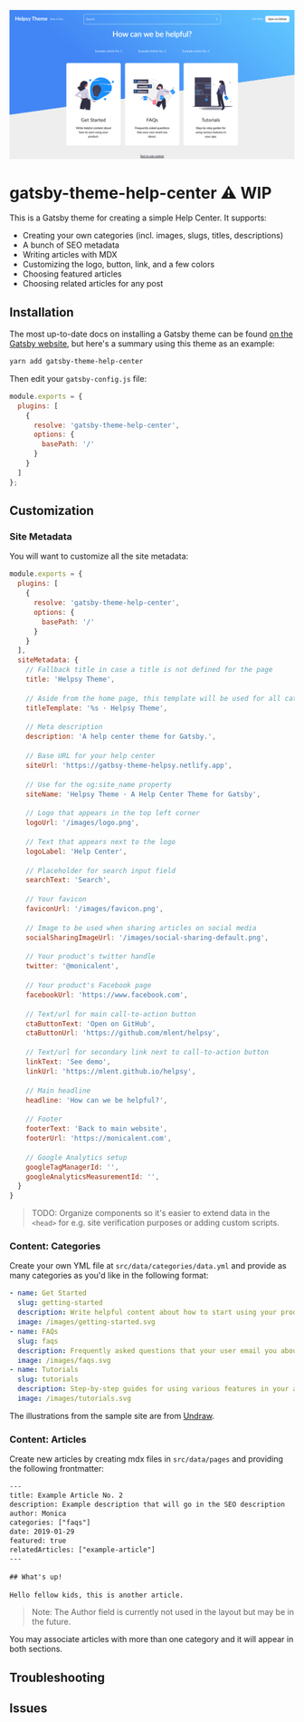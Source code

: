 ![Gatsby Help Center theme](gatsby-theme-help-center/static/images/social-sharing-default.png)

# gatsby-theme-help-center :warning: WIP

This is a Gatsby theme for creating a simple Help Center. It supports:

- Creating your own categories (incl. images, slugs, titles, descriptions)
- A bunch of SEO metadata
- Writing articles with MDX
- Customizing the logo, button, link, and a few colors
- Choosing featured articles
- Choosing related articles for any post

## Installation

The most up-to-date docs on installing a Gatsby theme can be found [on the Gatsby website](https://www.gatsbyjs.org/docs/themes/using-a-gatsby-theme/),
but here's a summary using this theme as an example:

```bash
yarn add gatsby-theme-help-center
```

Then edit your `gatsby-config.js` file:

```javascript
module.exports = {
  plugins: [
    {
      resolve: 'gatsby-theme-help-center',
      options: {
        basePath: '/'
      }
    }
  ]
};
```

## Customization

### Site Metadata

You will want to customize all the site metadata:

```javascript
module.exports = {
  plugins: [
    {
      resolve: 'gatsby-theme-help-center',
      options: {
        basePath: '/'
      }
    }
  ],
  siteMetadata: {
    // Fallback title in case a title is not defined for the page
    title: 'Helpsy Theme',

    // Aside from the home page, this template will be used for all category/article pages
    titleTemplate: '%s · Helpsy Theme',

    // Meta description
    description: 'A help center theme for Gatsby.',

    // Base URL for your help center
    siteUrl: 'https://gatbsy-theme-helpsy.netlify.app',

    // Use for the og:site_name property
    siteName: 'Helpsy Theme · A Help Center Theme for Gatsby',

    // Logo that appears in the top left corner
    logoUrl: '/images/logo.png',

    // Text that appears next to the logo
    logoLabel: 'Help Center',

    // Placeholder for search input field
    searchText: 'Search',

    // Your favicon 
    faviconUrl: '/images/favicon.png',

    // Image to be used when sharing articles on social media
    socialSharingImageUrl: '/images/social-sharing-default.png',

    // Your product's twitter handle
    twitter: '@monicalent',

    // Your product's Facebook page
    facebookUrl: 'https://www.facebook.com',

    // Text/url for main call-to-action button
    ctaButtonText: 'Open on GitHub',
    ctaButtonUrl: 'https://github.com/mlent/helpsy',

    // Text/url for secondary link next to call-to-action button
    linkText: 'See demo',
    linkUrl: 'https://mlent.github.io/helpsy',

    // Main headline
    headline: 'How can we be helpful?',

    // Footer
    footerText: 'Back to main website',
    footerUrl: 'https://monicalent.com',

    // Google Analytics setup
    googleTagManagerId: '',
    googleAnalyticsMeasurementId: '',
  }
}
```

> TODO: Organize components so it's easier to extend data in the `<head>` for e.g.
> site verification purposes or adding custom scripts.

### Content: Categories

Create your own YML file at `src/data/categories/data.yml` and provide as many categories
as you'd like in the following format:

```yml
- name: Get Started
  slug: getting-started
  description: Write helpful content about how to start using your product.
  image: /images/getting-started.svg
- name: FAQs
  slug: faqs
  description: Frequently asked questions that your user email you about.
  image: /images/faqs.svg
- name: Tutorials
  slug: tutorials
  description: Step-by-step guides for using various features in your app.
  image: /images/tutorials.svg
```

The illustrations from the sample site are from [Undraw](https://undraw.co/illustrations).

### Content: Articles

Create new articles by creating mdx files in `src/data/pages` and providing the following frontmatter:

```
---
title: Example Article No. 2
description: Example description that will go in the SEO description
author: Monica
categories: ["faqs"]
date: 2019-01-29
featured: true
relatedArticles: ["example-article"]
---

## What's up!

Hello fellow kids, this is another article.
```

> Note: The Author field is currently not used in the layout but may be in the future.

You may associate articles with more than one category and it will appear in both sections.

## Troubleshooting

## Issues
